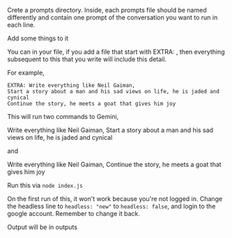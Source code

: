 Crete a prompts directory. Inside, each prompts file should be named differently and contain one prompt of the conversation you want to run in each line.

Add some things to it

You can in your file, if you add a file that start with EXTRA: , then everything subsequent to this that you write will include this detail.

For example,

```
EXTRA: Write everything like Neil Gaiman, 
Start a story about a man and his sad views on life, he is jaded and cynical
Continue the story, he meets a goat that gives him joy
```

This will run two commands to Gemini,  

Write everything like Neil Gaiman, Start a story about a man and his sad views on life, he is jaded and cynical

and


Write everything like Neil Gaiman, Continue the story, he meets a goat that gives him joy

Run this via `node index.js`

On the first run of this, it won't work because you're not logged in. Change the headless line to     `headless: "new"` to `headless: false`, and  login to the google account. Remember to change it back.

Output will be in outputs